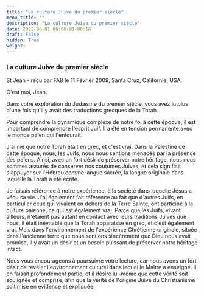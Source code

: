 ```yaml
---
title: "La culture Juive du premier siècle"
menu_title: ""
description: "La culture Juive du premier siècle"
date: 2022-06-01 06:00:01+00:18
draft: False
hidden: True
weight:
---
```

### La culture Juive du premier siècle

St Jean - reçu par FAB le 11 Février 2009, Santa Cruz, Californie, USA.

C'est moi, Jean.

Dans votre exploration du Judaïsme du premier siècle, vous avez lu plus d'une fois qu'il y avait des traductions grecques de la Torah.

Pour comprendre la dynamique complexe de notre foi à cette époque, il est important de comprendre l'esprit Juif. Il a été en tension permanente avec le monde païen qui l'entourait.

J'ai nié que notre Torah était en grec, et c'est vrai. Dans la Palestine de cette époque, nous, les Juifs, nous nous sentions menacés par la présence des païens. Ainsi, avec un fort désir de préserver notre héritage, nous nous sommes assurés de conserver nos coutumes Juives, et cela signifiait s'appuyer sur l'Hébreu comme langue sacrée, la langue originale dans laquelle la Torah a été écrite.

Je faisais référence à notre expérience, à la société dans laquelle Jésus a vécu sa vie. J'ai également fait référence au fait que d'autres Juifs, en particulier ceux qui vivaient en dehors de la Terre Sainte, ont participé à la culture païenne, ce qui est également vrai. Parce que les Juifs, vivant ailleurs, n'étaient pas autant en contact avec leurs traditions Juives que nous, il était inévitable que la Torah apparaisse en grec, et c'est également vrai. Mais dans l'environnement de l'expérience Chrétienne originale, située dans l'ancienne terre que nous sentions sincèrement que Dieu nous avait promise, il y avait un désir et un besoin puissant de préserver notre héritage intact.

Nous vous encourageons à poursuivre votre lecture, car nous avons un fort désir de révéler l'environnement culturel dans lequel le Maître a enseigné. Il en faisait profondément partie, et il désire lui-même que cette vérité soit soulignée et comprise, afin que la vérité de l'origine Juive du Christianisme soit mise en évidence et expliquée.
